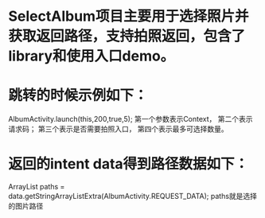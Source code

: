 # SelectAlbum项目主要用于选择照片并获取返回路径，支持拍照返回，包含了library和使用入口demo。
# 跳转的时候示例如下：
AlbumActivity.launch(this,200,true,5);
第一个参数表示Context， 第二个表示请求码； 第三个表示是否需要拍照入口， 第四个表示最多可选择数量。
# 返回的intent data得到路径数据如下：
ArrayList<String> paths = data.getStringArrayListExtra(AlbumActivity.REQUEST_DATA);
paths就是选择的图片路径